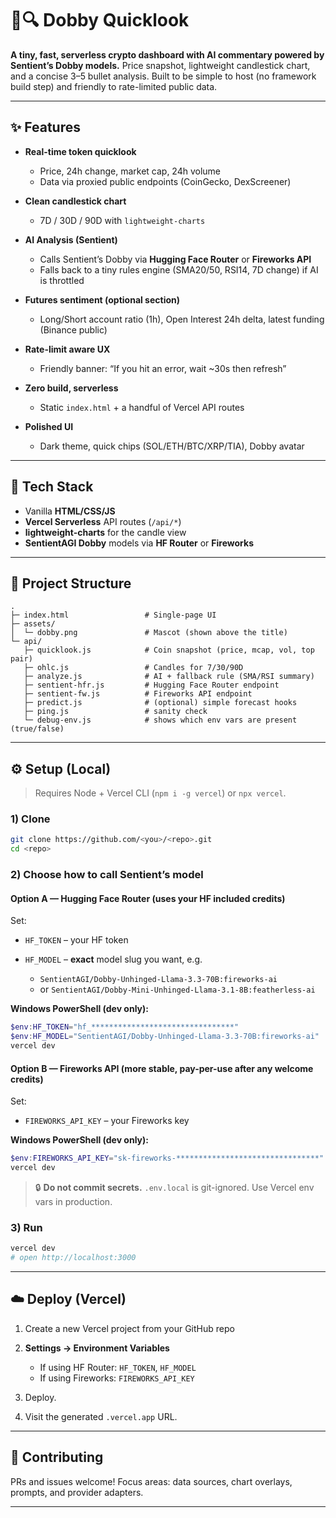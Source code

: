 # 🐶🔍 Dobby Quicklook

**A tiny, fast, serverless crypto dashboard with AI commentary powered by Sentient’s Dobby models.**
Price snapshot, lightweight candlestick chart, and a concise 3–5 bullet analysis. Built to be simple to host (no framework build step) and friendly to rate-limited public data.

---

## ✨ Features

* **Real-time token quicklook**

  * Price, 24h change, market cap, 24h volume
  * Data via proxied public endpoints (CoinGecko, DexScreener)
* **Clean candlestick chart**

  * 7D / 30D / 90D with `lightweight-charts`
* **AI Analysis (Sentient)**

  * Calls Sentient’s Dobby via **Hugging Face Router** or **Fireworks API**
  * Falls back to a tiny rules engine (SMA20/50, RSI14, 7D change) if AI is throttled
* **Futures sentiment (optional section)**

  * Long/Short account ratio (1h), Open Interest 24h delta, latest funding (Binance public)
* **Rate-limit aware UX**

  * Friendly banner: “If you hit an error, wait \~30s then refresh”
* **Zero build, serverless**

  * Static `index.html` + a handful of Vercel API routes
* **Polished UI**

  * Dark theme, quick chips (SOL/ETH/BTC/XRP/TIA), Dobby avatar

---

## 🧱 Tech Stack

* Vanilla **HTML/CSS/JS**
* **Vercel Serverless** API routes (`/api/*`)
* **lightweight-charts** for the candle view
* **SentientAGI Dobby** models via **HF Router** or **Fireworks**

---

## 📁 Project Structure

```
.
├─ index.html                 # Single-page UI
├─ assets/
│  └─ dobby.png               # Mascot (shown above the title)
└─ api/
   ├─ quicklook.js            # Coin snapshot (price, mcap, vol, top pair)
   ├─ ohlc.js                 # Candles for 7/30/90D
   ├─ analyze.js              # AI + fallback rule (SMA/RSI summary)
   ├─ sentient-hfr.js         # Hugging Face Router endpoint
   ├─ sentient-fw.js          # Fireworks API endpoint
   ├─ predict.js              # (optional) simple forecast hooks
   ├─ ping.js                 # sanity check
   └─ debug-env.js            # shows which env vars are present (true/false)
```

---

## ⚙️ Setup (Local)

> Requires Node + Vercel CLI (`npm i -g vercel`) or `npx vercel`.

### 1) Clone

```bash
git clone https://github.com/<you>/<repo>.git
cd <repo>
```

### 2) Choose how to call Sentient’s model

#### Option A — **Hugging Face Router** (uses your HF included credits)

Set:

* `HF_TOKEN` – your HF token
* `HF_MODEL` – **exact** model slug you want, e.g.

  * `SentientAGI/Dobby-Unhinged-Llama-3.3-70B:fireworks-ai` 
  * or `SentientAGI/Dobby-Mini-Unhinged-Llama-3.1-8B:featherless-ai` 

**Windows PowerShell (dev only):**

```powershell
$env:HF_TOKEN="hf_********************************"
$env:HF_MODEL="SentientAGI/Dobby-Unhinged-Llama-3.3-70B:fireworks-ai"
vercel dev
```

#### Option B — **Fireworks API** (more stable, pay-per-use after any welcome credits)

Set:

* `FIREWORKS_API_KEY` – your Fireworks key

**Windows PowerShell (dev only):**

```powershell
$env:FIREWORKS_API_KEY="sk-fireworks-********************************"
vercel dev
```

> 🔒 **Do not commit secrets.** `.env.local` is git-ignored. Use Vercel env vars in production.

### 3) Run

```bash
vercel dev
# open http://localhost:3000
```

---

## ☁️ Deploy (Vercel)

1. Create a new Vercel project from your GitHub repo
2. **Settings → Environment Variables**

   * If using HF Router: `HF_TOKEN`, `HF_MODEL`
   * If using Fireworks: `FIREWORKS_API_KEY`
3. Deploy.
4. Visit the generated `.vercel.app` URL.

---


## 🤝 Contributing

PRs and issues welcome!
Focus areas: data sources, chart overlays, prompts, and provider adapters.

---
